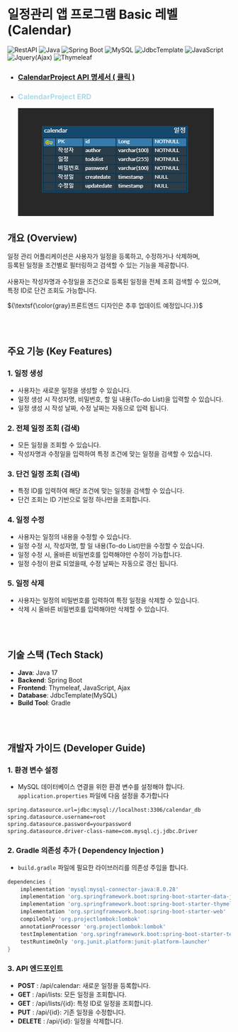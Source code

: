 


# 일정관리 앱 프로그램 Basic 레벨 (Calendar)
![RestAPI](https://img.shields.io/badge/RestAPI-red)
![Java](https://img.shields.io/badge/Java-17-blue)
![Spring Boot](https://img.shields.io/badge/Spring%20Boot-3.3.4-brightgreen)
![MySQL](https://img.shields.io/badge/MySQL-8.0-lightblue)
![JdbcTemplate](https://img.shields.io/badge/JdbcTemplate-orange)
![JavaScript](https://img.shields.io/badge/JavaScript-yellow)
![Jquery(Ajax)](https://img.shields.io/badge/Jquery(Ajax)-blue)
![Thymeleaf](https://img.shields.io/badge/Thymeleaf-green)


- ### [CalendarProject API 명세서 ( 클릭 )](https://documenter.getpostman.com/view/23971624/2sAXqzWyFD) 



- ### <span style="color: lightblue"> CalendarProject ERD
  ![img.png](img.png)



## 개요 (Overview)
일정 관리 어플리케이션은 사용자가 일정을 등록하고, 수정하거나 삭제하며,<br>
등록된 일정을 조건별로 필터링하고 검색할 수 있는 기능을 제공합니다.<br><br>
사용자는 작성자명과 수정일을 조건으로 등록된 일정을 전체 조회 검색할 수 있으며,<br>
특정 ID로 단건 조회도 가능합니다.

${\textsf{\color{gray}프론트엔드 디자인은 추후 업데이트 예정입니다.}}$

<br><br>
## 주요 기능 (Key Features)
### 1. 일정 생성
- 사용자는 새로운 일정을 생성할 수 있습니다.
- 일정 생성 시 작성자명, 비밀번호, 할 일 내용(To-do List)을 입력할 수 있습니다.
- 일정 생성 시 작성 날짜, 수정 날짜는 자동으로 입력 됩니다.
### 2. 전체 일정 조회 (검색)
- 모든 일정을 조회할 수 있습니다.
- 작성자명과 수정일을 입력하여 특정 조건에 맞는 일정을 검색할 수 있습니다.
### 3. 단건 일정 조회 (검색)
- 특정 ID를 입력하여 해당 조건에 맞는 일정을 검색할 수 있습니다.
- 단건 조회는 ID 기반으로 일정 하나만을 조회합니다.
### 4. 일정 수정
- 사용자는 일정의 내용을 수정할 수 있습니다.
- 일정 수정 시, 작성자명, 할 일 내용(To-do List)만을 수정할 수 있습니다.
- 일정 수정 시, 올바른 비밀번호를 입력해야만 수정이 가능합니다.
- 일정 수정이 완료 되었을때, 수정 날짜는 자동으로 갱신 됩니다.
### 5. 일정 삭제
- 사용자는 일정의 비밀번호를 입력하여 특정 일정을 삭제할 수 있습니다.
- 삭제 시 올바른 비밀번호를 입력해야만 삭제할 수 있습니다.

<br><br>
## 기술 스택 (Tech Stack)

- **Java**: Java 17
- **Backend**: Spring Boot
- **Frontend**: Thymeleaf, JavaScript, Ajax
- **Database**: JdbcTemplate(MySQL)
- **Build Tool**: Gradle

<br><br>
## 개발자 가이드 (Developer Guide)
### 1. 환경 변수 설정
- MySQL 데이터베이스 연결을 위한 환경 변수를 설정해야 합니다. `application.properties` 파일에 다음 설정을 추가합니다 <br>
```properties
spring.datasource.url=jdbc:mysql://localhost:3306/calendar_db
spring.datasource.username=root
spring.datasource.password=yourpassword
spring.datasource.driver-class-name=com.mysql.cj.jdbc.Driver
```
### 2. Gradle 의존성 추가 ( Dependency Injection )
- `build.gradle` 파일에 필요한 라이브러리를 의존성 주입을 합니다.<br>
```build.gradle
dependencies {
    implementation 'mysql:mysql-connector-java:8.0.28'
    implementation 'org.springframework.boot:spring-boot-starter-data-jdbc'
    implementation 'org.springframework.boot:spring-boot-starter-thymeleaf'
    implementation 'org.springframework.boot:spring-boot-starter-web'
    compileOnly 'org.projectlombok:lombok'
    annotationProcessor 'org.projectlombok:lombok'
    testImplementation 'org.springframework.boot:spring-boot-starter-test'
    testRuntimeOnly 'org.junit.platform:junit-platform-launcher'
}
```
### 3. API 엔드포인트
- **POST** : /api/calendar: 새로운 일정을 등록합니다.
- **GET**  : /api/lists: 모든 일정을 조회합니다.
- **GET**  : /api/lists/{id}: 특정 ID로 일정을 조회합니다.
- **PUT**  : /api/{id}: 기존 일정을 수정합니다.
- **DELETE**  : /api/{id}: 일정을 삭제합니다.
